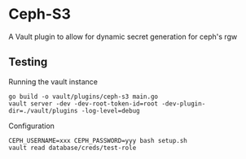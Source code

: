 # Ceph-S3
A Vault plugin to allow for dynamic secret generation for ceph's rgw

## Testing
Running the vault instance
```
go build -o vault/plugins/ceph-s3 main.go
vault server -dev -dev-root-token-id=root -dev-plugin-dir=./vault/plugins -log-level=debug
```

Configuration
```
CEPH_USERNAME=xxx CEPH_PASSWORD=yyy bash setup.sh
vault read database/creds/test-role
```
